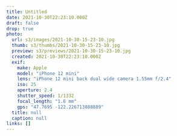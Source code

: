 ```yaml
---
title: Untitled
date: 2021-10-30T22:23:10.000Z
draft: false
drop: true
photo:
  url: s3/images/2021-10-30-15-23-10.jpg
  thumb: s3/thumbs/2021-10-30-15-23-10.jpg
  preview: s3/previews/2021-10-30-15-23-10.jpg
  created: 2021-10-30T22:23:10.000Z
  exif:
    make: Apple
    model: "iPhone 12 mini"
    lens: "iPhone 12 mini back dual wide camera 1.55mm f/2.4"
    iso: 25
    aperture: 2.4
    shutter_speed: 1/1332
    focal_length: "1.6 mm"
    gps: "47.7695 -122.226713888889"
  title: null
  caption: null
links: []
---
```

